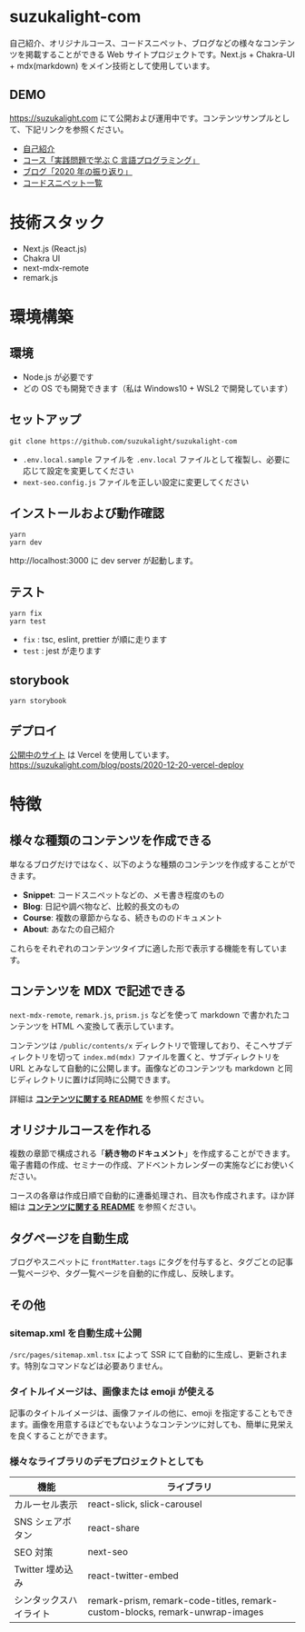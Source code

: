 # suzukalight-com

自己紹介、オリジナルコース、コードスニペット、ブログなどの様々なコンテンツを掲載することができる Web サイトプロジェクトです。Next.js + Chakra-UI + mdx(markdown) をメイン技術として使用しています。

## DEMO

https://suzukalight.com にて公開および運用中です。コンテンツサンプルとして、下記リンクを参照ください。

- [自己紹介](https://suzukalight.com/about)
- [コース「実践問題で学ぶ C 言語プログラミング」](https://suzukalight.com/course/clang)
- [ブログ「2020 年の振り返り」](https://suzukalight.com/blog/posts/2020-12-31-2020-reflection)
- [コードスニペット一覧](https://suzukalight.com/snippet)

# 技術スタック

- Next.js (React.js)
- Chakra UI
- next-mdx-remote
- remark.js

# 環境構築

## 環境

- Node.js が必要です
- どの OS でも開発できます（私は Windows10 + WSL2 で開発しています）

## セットアップ

```
git clone https://github.com/suzukalight/suzukalight-com
```

- `.env.local.sample` ファイルを `.env.local` ファイルとして複製し、必要に応じて設定を変更してください
- `next-seo.config.js` ファイルを正しい設定に変更してください

## インストールおよび動作確認

```
yarn
yarn dev
```

http://localhost:3000 に dev server が起動します。

## テスト

```
yarn fix
yarn test
```

- `fix` : tsc, eslint, prettier が順に走ります
- `test` : jest が走ります

## storybook

```
yarn storybook
```

## デプロイ

[公開中のサイト](https://suzukalight.com) は Vercel を使用しています。  
https://suzukalight.com/blog/posts/2020-12-20-vercel-deploy

# 特徴

## 様々な種類のコンテンツを作成できる

単なるブログだけではなく、以下のような種類のコンテンツを作成することができます。

- **Snippet**: コードスニペットなどの、メモ書き程度のもの
- **Blog**: 日記や調べ物など、比較的長文のもの
- **Course**: 複数の章節からなる、続きもののドキュメント
- **About**: あなたの自己紹介

これらをそれぞれのコンテンツタイプに適した形で表示する機能を有しています。

## コンテンツを MDX で記述できる

`next-mdx-remote`, `remark.js`, `prism.js` などを使って markdown で書かれたコンテンツを HTML へ変換して表示しています。

コンテンツは `/public/contents/x` ディレクトリで管理しており、そこへサブディレクトリを切って `index.md(mdx)` ファイルを置くと、サブディレクトリを URL とみなして自動的に公開します。画像などのコンテンツも markdown と同じディレクトリに置けば同時に公開できます。

詳細は **[コンテンツに関する README](public/contents/README.md)** を参照ください。

## オリジナルコースを作れる

複数の章節で構成される「**続き物のドキュメント**」を作成することができます。電子書籍の作成、セミナーの作成、アドベントカレンダーの実施などにお使いください。

コースの各章は作成日順で自動的に連番処理され、目次も作成されます。ほか詳細は **[コンテンツに関する README](public/contents/README.md)** を参照ください。

## タグページを自動生成

ブログやスニペットに `frontMatter.tags` にタグを付与すると、タグごとの記事一覧ページや、タグ一覧ページを自動的に作成し、反映します。

## その他

### sitemap.xml を自動生成＋公開

`/src/pages/sitemap.xml.tsx` によって SSR にて自動的に生成し、更新されます。特別なコマンドなどは必要ありません。

### タイトルイメージは、画像または emoji が使える

記事のタイトルイメージは、画像ファイルの他に、emoji を指定することもできます。画像を用意するほどでもないようなコンテンツに対しても、簡単に見栄えを良くすることができます。

### 様々なライブラリのデモプロジェクトとしても

| 機能                   | ライブラリ                                                                   |
| ---------------------- | ---------------------------------------------------------------------------- |
| カルーセル表示         | react-slick, slick-carousel                                                  |
| SNS シェアボタン       | react-share                                                                  |
| SEO 対策               | next-seo                                                                     |
| Twitter 埋め込み       | react-twitter-embed                                                          |
| シンタックスハイライト | remark-prism, remark-code-titles, remark-custom-blocks, remark-unwrap-images |
